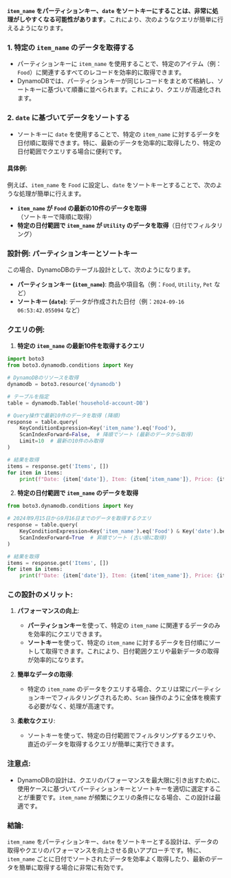 **`item_name` をパーティションキー、`date` をソートキーにすることは、非常に処理がしやすくなる可能性があります**。これにより、次のようなクエリが簡単に行えるようになります。

### 1. **特定の `item_name` のデータを取得する**
- パーティションキーに `item_name` を使用することで、特定のアイテム（例：`Food`）に関連するすべてのレコードを効率的に取得できます。
- DynamoDBでは、パーティションキーが同じレコードをまとめて格納し、ソートキーに基づいて順番に並べられます。これにより、クエリが高速化されます。

### 2. **`date` に基づいてデータをソートする**
- ソートキーに `date` を使用することで、特定の `item_name` に対するデータを日付順に取得できます。特に、最新のデータを効率的に取得したり、特定の日付範囲でクエリする場合に便利です。

#### 具体例:
例えば、`item_name` を `Food` に設定し、`date` をソートキーとすることで、次のような処理が簡単に行えます。

- **`item_name` が `Food` の最新の10件のデータを取得**（ソートキーで降順に取得）
- **特定の日付範囲で `item_name` が `Utility` のデータを取得**（日付でフィルタリング）

### 設計例: パーティションキーとソートキー
この場合、DynamoDBのテーブル設計として、次のようになります。

- **パーティションキー (`item_name`)**: 商品や項目名（例：`Food`, `Utility`, `Pet` など）
- **ソートキー (`date`)**: データが作成された日付（例：`2024-09-16 06:53:42.055094` など）

### クエリの例:

1. **特定の `item_name` の最新10件を取得するクエリ**
```python
import boto3
from boto3.dynamodb.conditions import Key

# DynamoDBのリソースを取得
dynamodb = boto3.resource('dynamodb')

# テーブルを指定
table = dynamodb.Table('household-account-DB')

# Query操作で最新10件のデータを取得 (降順)
response = table.query(
    KeyConditionExpression=Key('item_name').eq('Food'),
    ScanIndexForward=False,  # 降順でソート (最新のデータから取得)
    Limit=10  # 最新の10件のみ取得
)

# 結果を取得
items = response.get('Items', [])
for item in items:
    print(f"Date: {item['date']}, Item: {item['item_name']}, Price: {item['price']}")
```

2. **特定の日付範囲で `item_name` のデータを取得**
```python
from boto3.dynamodb.conditions import Key

# 2024年9月15日から9月16日までのデータを取得するクエリ
response = table.query(
    KeyConditionExpression=Key('item_name').eq('Food') & Key('date').between('2024-09-15', '2024-09-16'),
    ScanIndexForward=True  # 昇順でソート (古い順に取得)
)

# 結果を取得
items = response.get('Items', [])
for item in items:
    print(f"Date: {item['date']}, Item: {item['item_name']}, Price: {item['price']}")
```

### この設計のメリット:
1. **パフォーマンスの向上**:
   - **パーティションキー**を使って、特定の `item_name` に関連するデータのみを効率的にクエリできます。
   - **ソートキー**を使って、特定の `item_name` に対するデータを日付順にソートして取得できます。これにより、日付範囲クエリや最新データの取得が効率的になります。

2. **簡単なデータの取得**:
   - 特定の `item_name` のデータをクエリする場合、クエリは常にパーティションキーでフィルタリングされるため、`Scan` 操作のように全体を検索する必要がなく、処理が高速です。

3. **柔軟なクエリ**:
   - ソートキーを使って、特定の日付範囲でフィルタリングするクエリや、直近のデータを取得するクエリが簡単に実行できます。

### 注意点:
- DynamoDBの設計は、クエリのパフォーマンスを最大限に引き出すために、使用ケースに基づいてパーティションキーとソートキーを適切に選定することが重要です。`item_name` が頻繁にクエリの条件になる場合、この設計は最適です。

### 結論:
`item_name` をパーティションキー、`date` をソートキーとする設計は、データの取得やクエリのパフォーマンスを向上させる良いアプローチです。特に、`item_name` ごとに日付でソートされたデータを効率よく取得したり、最新のデータを簡単に取得する場合に非常に有効です。
